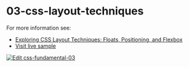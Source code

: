 # 03-css-layout-techniques

For more information see:
- [Exploring CSS Layout Techniques: Floats, Positioning, and Flexbox](https://plentistack.com/exploring-css-layout-techniques-floats-positioning-flexbox/?utm_source=github&utm_medium=website&utm_campaign=blog-post)
- [Visit live sample](https://03-css-layout-techniques.vercel.app/)

[![Edit css-fundamental-03](https://codesandbox.io/static/img/play-codesandbox.svg)](https://codesandbox.io/s/github/plentistack/css-fundamental/tree/03-css-layout-techniques/?fontsize=14&hidenavigation=1&theme=dark)
